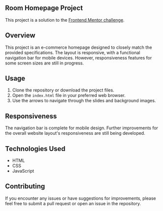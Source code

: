 ## Room Homepage Project

This project is a solution to the [Frontend Mentor challenge](https://www.frontendmentor.io/challenges).

## Overview

This project is an e-commerce homepage designed to closely match the provided specifications. The layout is responsive, with a functional navigation bar for mobile devices. However, responsiveness features for some screen sizes are still in progress.

## Usage

1. Clone the repository or download the project files.
2. Open the `index.html` file in your preferred web browser.
3. Use the arrows to navigate through the slides and background images.

## Responsiveness

The navigation bar is complete for mobile design. Further improvements for the overall website layout's responsiveness are still being developed.

## Technologies Used

- HTML
- CSS
- JavaScript

## Contributing

If you encounter any issues or have suggestions for improvements, please feel free to submit a pull request or open an issue in the repository.

